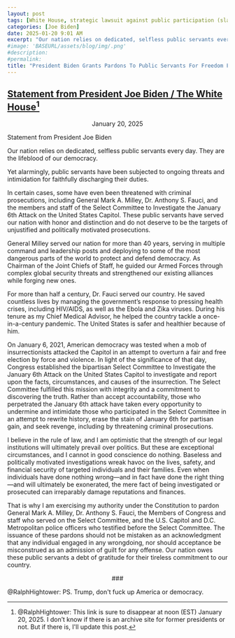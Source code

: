 ```yaml
---
layout: post
tags: [White House, strategic lawsuit against public participation (slapp), Donald Trump, persecute, politics]
categories: [Joe Biden]
date: 2025-01-20 9:01 AM
excerpt: "Our nation relies on dedicated, selfless public servants every day. They are the lifeblood of our democracy. Yet alarmingly, public servants have been subjected to ongoing threats and intimidation for faithfully discharging their duties."
#image: 'BASEURL/assets/blog/img/.png'
#description:
#permalink:
title: "President Biden Grants Pardons To Public Servants For Freedom From Persecution By Trump"
---
```



## [Statement from President Joe Biden / The White House](https://www.whitehouse.gov/briefing-room/statements-releases/2025/01/20/statement-from-president-joe-biden-15/)[^11]

[^11]: @RalphHightower: This link is sure to disappear at noon (EST) January 20, 2025. I don’t know if there is an archive site for former presidents or not. But if there is, I'll update this post.

<p style="text-align: center">January 20, 2025

Statement from President Joe Biden</p >

Our nation relies on dedicated, selfless public servants every day. They are the lifeblood of our democracy.

Yet alarmingly, public servants have been subjected to ongoing threats and intimidation for faithfully discharging their duties.

In certain cases, some have even been threatened with criminal prosecutions, including General Mark A. Milley, Dr. Anthony S. Fauci, and the members and staff of the Select Committee to Investigate the January 6th Attack on the United States Capitol. These public servants have served our nation with honor and distinction and do not deserve to be the targets of unjustified and politically motivated prosecutions.

General Milley served our nation for more than 40 years, serving in multiple command and leadership posts and deploying to some of the most dangerous parts of the world to protect and defend democracy. As Chairman of the Joint Chiefs of Staff, he guided our Armed Forces through complex global security threats and strengthened our existing alliances while forging new ones.

For more than half a century, Dr. Fauci served our country. He saved countless lives by managing the government’s response to pressing health crises, including HIV/AIDS, as well as the Ebola and Zika viruses. During his tenure as my Chief Medical Advisor, he helped the country tackle a once-in-a-century pandemic. The United States is safer and healthier because of him.

On January 6, 2021, American democracy was tested when a mob of insurrectionists attacked the Capitol in an attempt to overturn a fair and free election by force and violence. In light of the significance of that day, Congress established the bipartisan Select Committee to Investigate the January 6th Attack on the United States Capitol to investigate and report upon the facts, circumstances, and causes of the insurrection. The Select Committee fulfilled this mission with integrity and a commitment to discovering the truth. Rather than accept accountability, those who perpetrated the January 6th attack have taken every opportunity to undermine and intimidate those who participated in the Select Committee in an attempt to rewrite history, erase the stain of January 6th for partisan gain, and seek revenge, including by threatening criminal prosecutions.

I believe in the rule of law, and I am optimistic that the strength of our legal institutions will ultimately prevail over politics. But these are exceptional circumstances, and I cannot in good conscience do nothing. Baseless and politically motivated investigations wreak havoc on the lives, safety, and financial security of targeted individuals and their families. Even when individuals have done nothing wrong—and in fact have done the right thing—and will ultimately be exonerated, the mere fact of being investigated or prosecuted can irreparably damage reputations and finances.

That is why I am exercising my authority under the Constitution to pardon General Mark A. Milley, Dr. Anthony S. Fauci, the Members of Congress and staff who served on the Select Committee, and the U.S. Capitol and D.C. Metropolitan police officers who testified before the Select Committee. The issuance of these pardons should not be mistaken as an acknowledgment that any individual engaged in any wrongdoing, nor should acceptance be misconstrued as an admission of guilt for any offense. Our nation owes these public servants a debt of gratitude for their tireless commitment to our country.

<p style="text-align: center">###</p >

@RalphHightower: PS. Trump, don't fuck up America or democracy. 
